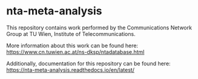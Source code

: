 # nta-meta-analysis

This repository contains work performed by the Communications Network Group at TU Wien, Institute of Telecommunications.

More information about this work can be found here: https://www.cn.tuwien.ac.at/ns-dksp/ntadatabase.html

Additionally, documentation for this repository can be found here: https://nta-meta-analysis.readthedocs.io/en/latest/
